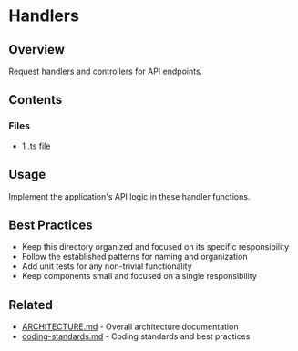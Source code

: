 # Handlers

## Overview

Request handlers and controllers for API endpoints.

## Contents



### Files

- 1 .ts file


## Usage

Implement the application's API logic in these handler functions.

## Best Practices

- Keep this directory organized and focused on its specific responsibility
- Follow the established patterns for naming and organization
- Add unit tests for any non-trivial functionality
- Keep components small and focused on a single responsibility



## Related

- [ARCHITECTURE.md](/ARCHITECTURE.md) - Overall architecture documentation
- [coding-standards.md](/docs/guides/coding-standards.md) - Coding standards and best practices
